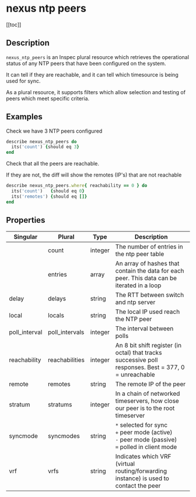 # nexus ntp peers

[[toc]]

## Description

`nexus_ntp_peers` is an Inspec plural resource which retrieves the operational status of any NTP peers that have been configured on the system.

It can tell if they are reachable, and it can tell which timesource is being used for sync.

As a plural resource, it supports filters which allow selection and testing of peers which meet specific criteria.

## Examples

Check we have 3 NTP peers configured

```ruby
describe nexus_ntp_peers do
  its('count') {should eq 3}
end
```

Check that all the peers are reachable.

If they are not, the diff will show the remotes (IP's) that are not reachable

```ruby
describe nexus_ntp_peers.where{ reachability == 0 } do
  its('count')   {should eq 0}
  its('remotes') {should eq []}
end
```
## Properties

| Singular      | Plural         | Type    | Description                                                                                                |
|---------------|----------------|---------|------------------------------------------------------------------------------------------------------------|
|               | count          | integer | The number of entries in the ntp peer table                                                                |
|               | entries        | array   | An array of hashes that contain the data for each peer. This data can be iterated in a loop                |
| delay         | delays         | string  | The RTT between switch and ntp server                                                                      |
| local         | locals         | string  | The local IP used reach the NTP peer                                                                       |
| poll_interval | poll_intervals | integer | The interval between polls                                                                                 |
| reachability  | reachabilities | integer | An 8 bit shift register (in octal) that tracks successive poll responses. Best = 377, 0 = unreachable      |
| remote        | remotes        | string  | The remote IP of the peer                                                                                  |
| stratum       | stratums       | integer | In a chain of networked timeservers, how close our peer is to the root timeserver                          |
| syncmode      | syncmodes      | string  | `*` selected for sync<br> `+` peer mode (active)<br> `-` peer mode (passive)<br> `=` polled in client mode |
| vrf           | vrfs           | string  | Indicates which VRF (virtual routing/forwarding instance) is used to contact the peer                      |